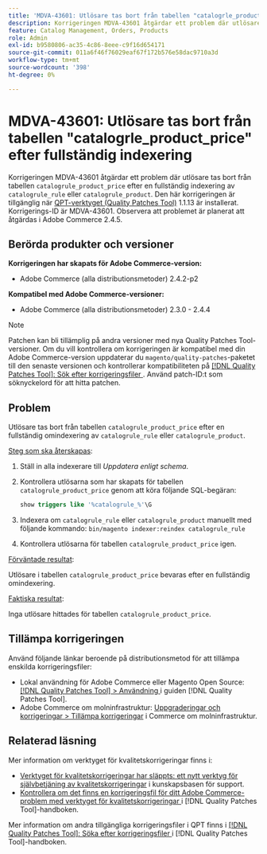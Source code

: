 ```yaml
---
title: 'MDVA-43601: Utlösare tas bort från tabellen "catalogrle_product_price" efter fullständig indexering'
description: Korrigeringen MDVA-43601 åtgärdar ett problem där utlösare tas bort från tabellen "catalogrle_product_price" efter en fullständig indexering av "catalogrle_rule" eller "catalogrle_product". Den här korrigeringen är tillgänglig när [QPT-verktyget (Quality Patches Tool)](https://experienceleague.adobe.com/en/docs/commerce-operations/tools/quality-patches-tool/quality-patches-tool-to-self-serve-quality-patches) 1.1.13 är installerat. Korrigerings-ID är MDVA-43601. Observera att problemet är planerat att åtgärdas i Adobe Commerce 2.4.5.
feature: Catalog Management, Orders, Products
role: Admin
exl-id: b9580806-ac35-4c86-8eee-c9f16d654171
source-git-commit: 011a6f46f76029eaf67f172b576e58dac9710a3d
workflow-type: tm+mt
source-wordcount: '398'
ht-degree: 0%

---
```


# MDVA-43601: Utlösare tas bort från tabellen &quot;catalogrle_product_price&quot; efter fullständig indexering

Korrigeringen MDVA-43601 åtgärdar ett problem där utlösare tas bort från tabellen `catalogrule_product_price` efter en fullständig indexering av `catalogrule_rule` eller `catalogrule_product`. Den här korrigeringen är tillgänglig när [QPT-verktyget (Quality Patches Tool)](https://experienceleague.adobe.com/en/docs/commerce-operations/tools/quality-patches-tool/quality-patches-tool-to-self-serve-quality-patches) 1.1.13 är installerat. Korrigerings-ID är MDVA-43601. Observera att problemet är planerat att åtgärdas i Adobe Commerce 2.4.5.

## Berörda produkter och versioner

**Korrigeringen har skapats för Adobe Commerce-version:**

* Adobe Commerce (alla distributionsmetoder) 2.4.2-p2

**Kompatibel med Adobe Commerce-versioner:**

* Adobe Commerce (alla distributionsmetoder) 2.3.0 - 2.4.4

>[!NOTE]
>
>Patchen kan bli tillämplig på andra versioner med nya Quality Patches Tool-versioner. Om du vill kontrollera om korrigeringen är kompatibel med din Adobe Commerce-version uppdaterar du `magento/quality-patches`-paketet till den senaste versionen och kontrollerar kompatibiliteten på [[!DNL Quality Patches Tool]: Sök efter korrigeringsfiler ](https://experienceleague.adobe.com/en/docs/commerce-operations/tools/quality-patches-tool/quality-patches-tool-to-self-serve-quality-patches). Använd patch-ID:t som söknyckelord för att hitta patchen.

## Problem

Utlösare tas bort från tabellen `catalogrule_product_price` efter en fullständig omindexering av `catalogrule_rule` eller `catalogrule_product`.

<u>Steg som ska återskapas</u>:

1. Ställ in alla indexerare till *Uppdatera enligt schema*.
1. Kontrollera utlösarna som har skapats för tabellen `catalogrule_product_price` genom att köra följande SQL-begäran:

   ```sql
   show triggers like '%catalogrule_%'\G
   ```

1. Indexera om `catalogrule_rule` eller `catalogrule_product` manuellt med följande kommando: `bin/magento indexer:reindex catalogrule_rule`
1. Kontrollera utlösarna för tabellen `catalogrule_product_price` igen.

<u>Förväntade resultat</u>:

Utlösare i tabellen `catalogrule_product_price` bevaras efter en fullständig omindexering.

<u>Faktiska resultat</u>:

Inga utlösare hittades för tabellen `catalogrule_product_price`.

## Tillämpa korrigeringen

Använd följande länkar beroende på distributionsmetod för att tillämpa enskilda korrigeringsfiler:

* Lokal användning för Adobe Commerce eller Magento Open Source: [[!DNL Quality Patches Tool] > Användning ](/help/tools/quality-patches-tool/usage.md) i guiden [!DNL Quality Patches Tool].
* Adobe Commerce om molninfrastruktur: [Uppgraderingar och korrigeringar > Tillämpa korrigeringar](https://experienceleague.adobe.com/docs/commerce-cloud-service/user-guide/develop/upgrade/apply-patches.html) i Commerce om molninfrastruktur.

## Relaterad läsning

Mer information om verktyget för kvalitetskorrigeringar finns i:

* [Verktyget för kvalitetskorrigeringar har släppts: ett nytt verktyg för självbetjäning av kvalitetskorrigeringar](https://experienceleague.adobe.com/en/docs/commerce-operations/tools/quality-patches-tool/quality-patches-tool-to-self-serve-quality-patches) i kunskapsbasen för support.
* [Kontrollera om det finns en korrigeringsfil för ditt Adobe Commerce-problem med verktyget för kvalitetskorrigeringar ](/help/tools/quality-patches-tool/patches-available-in-qpt/check-patch-for-magento-issue-with-magento-quality-patches.md) i [!DNL Quality Patches Tool]-handboken.

Mer information om andra tillgängliga korrigeringsfiler i QPT finns i [[!DNL Quality Patches Tool]: Söka efter korrigeringsfiler ](https://experienceleague.adobe.com/tools/commerce-quality-patches/index.html) i [!DNL Quality Patches Tool]-handboken.
